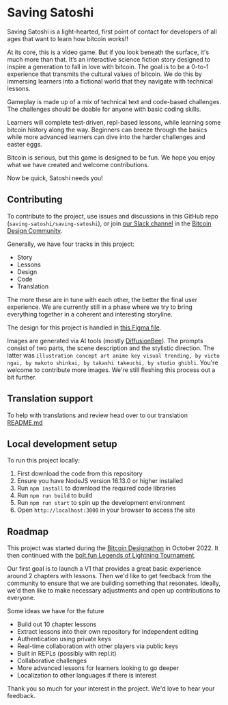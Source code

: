 # Saving Satoshi

Saving Satoshi is a light-hearted, first point of contact for developers of all ages that want to learn how bitcoin works!!

At its core, this is a video game. But if you look beneath the surface, it's much more than that. It’s an interactive science fiction story designed to inspire a generation to fall in love with bitcoin. The goal is to be a 0-to-1 experience that transmits the cultural values of bitcoin. We do this by immersing learners into a fictional world that they navigate with technical lessons.

Gameplay is made up of a mix of technical text and code-based challenges. The challenges should be doable for anyone with basic coding skills.

Learners will complete test-driven, repl-based lessons, while learning some bitcoin history along the way. Beginners can breeze through the basics while more advanced learners can dive into the harder challenges and easter eggs.

Bitcoin is serious, but this game is designed to be fun. We hope you enjoy what we have created and welcome contributions.

Now be quick, Satoshi needs you!

## Contributing

To contribute to the project, use issues and discussions in this GitHub repo (`saving-satoshi/saving-satoshi`), or join [our Slack channel](https://bitcoindesign.slack.com/archives/C0442BRGJ5U) in the [Bitcoin Design Community](https://bitcoin.design/).

Generally, we have four tracks in this project:

- Story
- Lessons
- Design
- Code
- Translation

The more these are in tune with each other, the better the final user experience. We are currently still in a phase where we try to bring everything together in a coherent and interesting storyline.

The design for this project is handled in [this Figma file](https://www.figma.com/file/LqjK3Tpvd9KJ4buFArCJBQ/Saving-Satoshi?node-id=0%3A1&t=HMELTIqCz6Nh68LI-1).

Images are generated via AI tools (mostly [DiffusionBee](https://diffusionbee.com)). The prompts consist of two parts, the scene description and the stylistic direction. The latter was `illustration concept art anime key visual trending, by victo ngai, by makoto shinkai, by takashi takeuchi, by studio ghibli`. You're welcome to contribute more images. We're still fleshing this process out a bit further.

## Translation support

To help with translations and review head over to our translation [README.md](https://github.com/saving-satoshi/saving-satoshi/tree/master/i18n/README.md)

## Local development setup

To run this project locally:

1. First download the code from this repository
2. Ensure you have NodeJS version 16.13.0 or higher installed
3. Run `npm install` to download the required code libraries
4. Run `npm run build` to build
5. Run `npm run start` to spin up the development environment
6. Open `http://localhost:3000` in your browser to access the site

## Roadmap

This project was started during the [Bitcoin Designathon](http://event.bitcoin.design) in October 2022. It then continued with the [bolt.fun Legends of Lightning Tournament](https://makers.bolt.fun/project/saving-satoshi).

Our first goal is to launch a V1 that provides a great basic experience around 2 chapters with lessons. Then we'd like to get feedback from the community to ensure that we are building something that resonates. Ideally, we'd then like to make necessary adjustments and open up contributions to everyone.

Some ideas we have for the future

- Build out 10 chapter lessons
- Extract lessons into their own repository for independent editing
- Authentication using private keys
- Real-time collaboration with other players via public keys
- Built in REPLs (possibly with repl.it)
- Collaborative challenges
- More advanced lessons for learners looking to go deeper
- Localization to other languages if there is interest

Thank you so much for your interest in the project. We'd love to hear your feedback.
